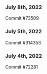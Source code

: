 ### July 8th, 2022

Commit #73509

### July 5th, 2022

Commit #314353


### July 4th, 2022

Commit #72281
